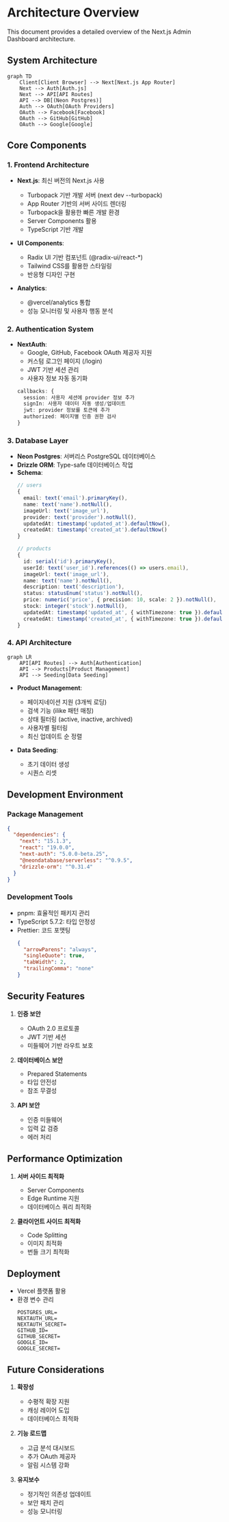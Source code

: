 # Architecture Overview

This document provides a detailed overview of the Next.js Admin Dashboard architecture.

## System Architecture

```mermaid
graph TD
    Client[Client Browser] --> Next[Next.js App Router]
    Next --> Auth[Auth.js]
    Next --> API[API Routes]
    API --> DB[(Neon Postgres)]
    Auth --> OAuth[OAuth Providers]
    OAuth --> Facebook[Facebook]
    OAuth --> GitHub[GitHub]
    OAuth --> Google[Google]
```

## Core Components

### 1. Frontend Architecture

- **Next.js**: 최신 버전의 Next.js 사용
  * Turbopack 기반 개발 서버 (next dev --turbopack)
  * App Router 기반의 서버 사이드 렌더링
  * Turbopack을 활용한 빠른 개발 환경
  * Server Components 활용
  * TypeScript 기반 개발

- **UI Components**:
  * Radix UI 기반 컴포넌트 (@radix-ui/react-*)
  * Tailwind CSS를 활용한 스타일링
  * 반응형 디자인 구현

- **Analytics**:
  * @vercel/analytics 통합
  * 성능 모니터링 및 사용자 행동 분석

### 2. Authentication System

- **NextAuth**:
  * Google, GitHub, Facebook OAuth 제공자 지원
  * 커스텀 로그인 페이지 (/login)
  * JWT 기반 세션 관리
  * 사용자 정보 자동 동기화
  ```typescript
  callbacks: {
    session: 사용자 세션에 provider 정보 추가
    signIn: 사용자 데이터 자동 생성/업데이트
    jwt: provider 정보를 토큰에 추가
    authorized: 페이지별 인증 권한 검사
  }
  ```

### 3. Database Layer

- **Neon Postgres**: 서버리스 PostgreSQL 데이터베이스
- **Drizzle ORM**: Type-safe 데이터베이스 작업
- **Schema**:
  ```typescript
  // users
  {
    email: text('email').primaryKey(),
    name: text('name').notNull(),
    imageUrl: text('image_url'),
    provider: text('provider').notNull(),
    updatedAt: timestamp('updated_at').defaultNow(),
    createdAt: timestamp('created_at').defaultNow()
  }

  // products
  {
    id: serial('id').primaryKey(),
    userId: text('user_id').references(() => users.email),
    imageUrl: text('image_url'),
    name: text('name').notNull(),
    description: text('description'),
    status: statusEnum('status').notNull(),
    price: numeric('price', { precision: 10, scale: 2 }).notNull(),
    stock: integer('stock').notNull(),
    updatedAt: timestamp('updated_at', { withTimezone: true }).defaultNow(),
    createdAt: timestamp('created_at', { withTimezone: true }).defaultNow()
  }
  ```

### 4. API Architecture

```mermaid
graph LR
    API[API Routes] --> Auth[Authentication]
    API --> Products[Product Management]
    API --> Seeding[Data Seeding]
```

- **Product Management**:
  * 페이지네이션 지원 (3개씩 로딩)
  * 검색 기능 (ilike 패턴 매칭)
  * 상태 필터링 (active, inactive, archived)
  * 사용자별 필터링
  * 최신 업데이트 순 정렬

- **Data Seeding**:
  * 초기 데이터 생성
  * 시퀀스 리셋

## Development Environment

### Package Management
```json
{
  "dependencies": {
    "next": "15.1.3",
    "react": "19.0.0",
    "next-auth": "5.0.0-beta.25",
    "@neondatabase/serverless": "^0.9.5",
    "drizzle-orm": "^0.31.4"
  }
}
```

### Development Tools
- pnpm: 효율적인 패키지 관리
- TypeScript 5.7.2: 타입 안정성
- Prettier: 코드 포맷팅
  ```json
  {
    "arrowParens": "always",
    "singleQuote": true,
    "tabWidth": 2,
    "trailingComma": "none"
  }
  ```

## Security Features

1. **인증 보안**
   - OAuth 2.0 프로토콜
   - JWT 기반 세션
   - 미들웨어 기반 라우트 보호

2. **데이터베이스 보안**
   - Prepared Statements
   - 타입 안전성
   - 참조 무결성

3. **API 보안**
   - 인증 미들웨어
   - 입력 값 검증
   - 에러 처리

## Performance Optimization

1. **서버 사이드 최적화**
   - Server Components
   - Edge Runtime 지원
   - 데이터베이스 쿼리 최적화

2. **클라이언트 사이드 최적화**
   - Code Splitting
   - 이미지 최적화
   - 번들 크기 최적화

## Deployment

- Vercel 플랫폼 활용
- 환경 변수 관리
  ```
  POSTGRES_URL=
  NEXTAUTH_URL=
  NEXTAUTH_SECRET=
  GITHUB_ID=
  GITHUB_SECRET=
  GOOGLE_ID=
  GOOGLE_SECRET=
  ```

## Future Considerations

1. **확장성**
   - 수평적 확장 지원
   - 캐싱 레이어 도입
   - 데이터베이스 최적화

2. **기능 로드맵**
   - 고급 분석 대시보드
   - 추가 OAuth 제공자
   - 알림 시스템 강화

3. **유지보수**
   - 정기적인 의존성 업데이트
   - 보안 패치 관리
   - 성능 모니터링
